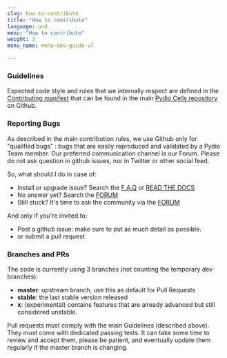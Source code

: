 ```yaml
---
slug: how-to-contribute
title: "How to contribute"
language: und
menu: "How to contribute"
weight: 3
menu_name: menu-dev-guide-v7

---
```

### Guidelines

Expected code style and rules that we internally respect are defined in the [Contributing manifest](https://github.com/pydio/cells/blob/master/CONTRIBUTING.md) that can be found in the main [Pydio Cells repository](https://github.com/pydio/cells) on Github.

### Reporting Bugs

As described in the main contribution rules, we use Github only for "qualified bugs" : bugs that are easily reproduced and validated by a Pydio Team member. Our preferred communication channel is our Forum. Please do not ask question in github issues, nor in Twitter or other social feed.

So, what should I do in case of:

- Install or upgrade issue? Search the [F.A.Q](https://docs.pydio.com/en/docs/faq) or [READ THE DOCS](https://docs.pydio.com)
- No answer yet? Search the [FORUM](https://forum.pydio.com/)
- Still stuck? It's time to ask the community via the [FORUM](https://forum.pydio.com/)

And only if you're invited to:

- Post a github issue: make sure to put as much detail as possible.
- or submit a pull request.

### Branches and PRs

The code is currently using 3 branches (not counting the temporary dev branches):

- **master**: upstream branch, use this as default for Pull Requests
- **stable**: the last stable version released
- **x**:  (experimental) contains features that are already advanced but still considered unstable.

Pull requests must comply with the main Guidelines (described above). They must come with dedicated passing tests. It can take some time to review and accept them, please be patient, and eventually update them regularly if the master branch is changing.
